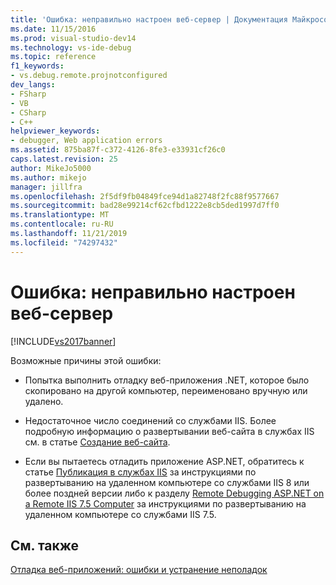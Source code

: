 ```yaml
---
title: 'Ошибка: неправильно настроен веб-сервер | Документация Майкрософт'
ms.date: 11/15/2016
ms.prod: visual-studio-dev14
ms.technology: vs-ide-debug
ms.topic: reference
f1_keywords:
- vs.debug.remote.projnotconfigured
dev_langs:
- FSharp
- VB
- CSharp
- C++
helpviewer_keywords:
- debugger, Web application errors
ms.assetid: 875ba87f-c372-4126-8fe3-e33931cf26c0
caps.latest.revision: 25
author: MikeJo5000
ms.author: mikejo
manager: jillfra
ms.openlocfilehash: 2f5df9fb04849fce94d1a82748f2fc88f9577667
ms.sourcegitcommit: bad28e99214cf62cfbd1222e8cb5ded1997d7ff0
ms.translationtype: MT
ms.contentlocale: ru-RU
ms.lasthandoff: 11/21/2019
ms.locfileid: "74297432"
---
```

# <a name="error-the-web-server-is-not-configured-correctly"></a>Ошибка: неправильно настроен веб-сервер
[!INCLUDE[vs2017banner](../includes/vs2017banner.md)]

Возможные причины этой ошибки:  
  
- Попытка выполнить отладку веб-приложения .NET, которое было скопировано на другой компьютер, переименовано вручную или удалено.  
  
- Недостаточное число соединений со службами IIS. Более подробную информацию о развертывании веб-сайта в службах IIS см. в статье [Создание веб-сайта](https://docs.microsoft.com/iis/get-started/getting-started-with-iis/create-a-web-site).  
  
- Если вы пытаетесь отладить приложение ASP.NET, обратитесь к статье [Публикация в службах IIS](https://docs.asp.net/en/latest/publishing/iis.html) за инструкциями по развертыванию на удаленном компьютере со службами IIS 8 или более поздней версии либо к разделу [Remote Debugging ASP.NET on a Remote IIS 7.5 Computer](../debugger/remote-debugging-aspnet-on-a-remote-iis-7-5-computer.md) за инструкциями по развертыванию на удаленном компьютере со службами IIS 7.5.  
  
## <a name="see-also"></a>См. также  
 [Отладка веб-приложений: ошибки и устранение неполадок](../debugger/debugging-web-applications-errors-and-troubleshooting.md)
